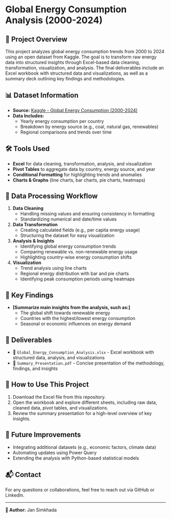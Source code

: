 # Global Energy Consumption Analysis (2000-2024)

## 📌 Project Overview
This project analyzes global energy consumption trends from 2000 to 2024 using an open dataset from Kaggle. The goal is to transform raw energy data into structured insights through Excel-based data cleaning, transformation, visualization, and analysis. The final deliverables include an Excel workbook with structured data and visualizations, as well as a summary deck outlining key findings and methodologies.

## 📊 Dataset Information
- **Source:** [Kaggle - Global Energy Consumption (2000-2024)](https://www.kaggle.com/datasets/atharvasoundankar/global-energy-consumption-2000-2024)
- **Data Includes:**
  - Yearly energy consumption per country
  - Breakdown by energy source (e.g., coal, natural gas, renewables)
  - Regional comparisons and trends over time
  
## 🛠️ Tools Used
- **Excel** for data cleaning, transformation, analysis, and visualization
- **Pivot Tables** to aggregate data by country, energy source, and year
- **Conditional Formatting** for highlighting trends and anomalies
- **Charts & Graphs** (line charts, bar charts, pie charts, heatmaps)

## 🔄 Data Processing Workflow
1. **Data Cleaning**
   - Handling missing values and ensuring consistency in formatting
   - Standardizing numerical and date/time values
2. **Data Transformation**
   - Creating calculated fields (e.g., per capita energy usage)
   - Structuring the dataset for easy visualization
3. **Analysis & Insights**
   - Identifying global energy consumption trends
   - Comparing renewable vs. non-renewable energy usage
   - Highlighting country-wise energy consumption shifts
4. **Visualization**
   - Trend analysis using line charts
   - Regional energy distribution with bar and pie charts
   - Identifying peak consumption periods using heatmaps

## 📌 Key Findings
- **[Summarize main insights from the analysis, such as:]**
  - The global shift towards renewable energy
  - Countries with the highest/lowest energy consumption
  - Seasonal or economic influences on energy demand

## 📂 Deliverables
- 📁 `Global_Energy_Consumption_Analysis.xlsx` - Excel workbook with structured data, analysis, and visualizations
- 📑 `Summary_Presentation.pdf` - Concise presentation of the methodology, findings, and insights

## 📝 How to Use This Project
1. Download the Excel file from this repository.
2. Open the workbook and explore different sheets, including raw data, cleaned data, pivot tables, and visualizations.
3. Review the summary presentation for a high-level overview of key insights.

## 🚀 Future Improvements
- Integrating additional datasets (e.g., economic factors, climate data)
- Automating updates using Power Query
- Extending the analysis with Python-based statistical models

## 📬 Contact
For any questions or collaborations, feel free to reach out via GitHub or LinkedIn.

---
**👤 Author:** Jan Simkhada
